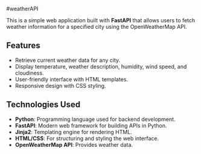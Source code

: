 #weatherAPI

This is a simple web application built with **FastAPI** that allows users to fetch weather information for a specified city using the OpenWeatherMap API.

## Features

- Retrieve current weather data for any city.
- Display temperature, weather description, humidity, wind speed, and cloudiness.
- User-friendly interface with HTML templates.
- Responsive design with CSS styling.

## Technologies Used

- **Python**: Programming language used for backend development.
- **FastAPI**: Modern web framework for building APIs in Python.
- **Jinja2**: Templating engine for rendering HTML.
- **HTML/CSS**: For structuring and styling the web interface.
- **OpenWeatherMap API**: Provides weather data.


